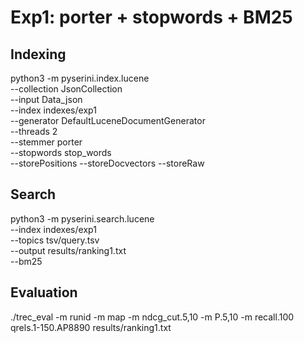 # Exp1: porter + stopwords + BM25
## Indexing
python3 -m pyserini.index.lucene   \
--collection JsonCollection   \
--input Data_json   \
--index indexes/exp1 \
 --generator DefaultLuceneDocumentGenerator   \
 --threads 2  \
 --stemmer porter  \
 --stopwords stop_words  \
 --storePositions --storeDocvectors --storeRaw
 ## Search
 python3 -m pyserini.search.lucene  \
 --index indexes/exp1   \
 --topics tsv/query.tsv  \
 --output results/ranking1.txt  \
 --bm25
 ## Evaluation
 ./trec_eval -m runid -m map -m ndcg_cut.5,10 -m P.5,10 -m recall.100 qrels.1-150.AP8890 results/ranking1.txt

 
